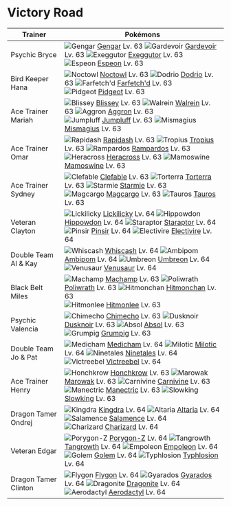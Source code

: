 # Victory Road

Trainer                    | Pokémons
---                        | ---
Psychic Bryce              | ![][094]  [Gengar] Lv. 63  ![][282]  [Gardevoir] Lv. 63  ![][103]  [Exeggutor] Lv. 63 <br> ![][196]  [Espeon] Lv. 63
Bird Keeper Hana           | ![][164]  [Noctowl] Lv. 63  ![][085]  [Dodrio] Lv. 63  ![][083]  [Farfetch'd] Lv. 63 <br> ![][018]  [Pidgeot] Lv. 63
Ace Trainer Mariah         | ![][242]  [Blissey] Lv. 63  ![][365]  [Walrein] Lv. 63  ![][306]  [Aggron] Lv. 63 <br> ![][189]  [Jumpluff] Lv. 63  ![][429]  [Mismagius] Lv. 63
Ace Trainer Omar           | ![][078]  [Rapidash] Lv. 63  ![][357]  [Tropius] Lv. 63  ![][409]  [Rampardos] Lv. 63 <br> ![][214]  [Heracross] Lv. 63  ![][473]  [Mamoswine] Lv. 63
Ace Trainer Sydney         | ![][036]  [Clefable] Lv. 63  ![][389]  [Torterra] Lv. 63  ![][121]  [Starmie] Lv. 63 <br> ![][219]  [Magcargo] Lv. 63  ![][128]  [Tauros] Lv. 63
Veteran Clayton            | ![][463]  [Lickilicky] Lv. 64  ![][450]  [Hippowdon] Lv. 64  ![][398]  [Staraptor] Lv. 64 <br> ![][127]  [Pinsir] Lv. 64  ![][466]  [Electivire] Lv. 64
Double Team Al & Kay       | ![][340]  [Whiscash] Lv. 64  ![][424]  [Ambipom] Lv. 64  ![][197]  [Umbreon] Lv. 64 <br> ![][003]  [Venusaur] Lv. 64
Black Belt Miles           | ![][068]  [Machamp] Lv. 63  ![][062]  [Poliwrath] Lv. 63  ![][107]  [Hitmonchan] Lv. 63 <br> ![][106]  [Hitmonlee] Lv. 63
Psychic Valencia           | ![][358]  [Chimecho] Lv. 63  ![][477]  [Dusknoir] Lv. 63  ![][359]  [Absol] Lv. 63 <br> ![][326]  [Grumpig] Lv. 63
Double Team Jo & Pat       | ![][308]  [Medicham] Lv. 64  ![][350]  [Milotic] Lv. 64  ![][038]  [Ninetales] Lv. 64 <br> ![][071]  [Victreebel] Lv. 64
Ace Trainer Henry          | ![][430]  [Honchkrow] Lv. 63  ![][105]  [Marowak] Lv. 63  ![][455]  [Carnivine] Lv. 63 <br> ![][310]  [Manectric] Lv. 63  ![][199]  [Slowking] Lv. 63
Dragon Tamer Ondrej        | ![][230]  [Kingdra] Lv. 64  ![][334]  [Altaria] Lv. 64  ![][373]  [Salamence] Lv. 64 <br> ![][006]  [Charizard] Lv. 64
Veteran Edgar              | ![][474]  [Porygon-Z] Lv. 64  ![][465]  [Tangrowth] Lv. 64  ![][395]  [Empoleon] Lv. 64 <br> ![][076]  [Golem] Lv. 64  ![][157]  [Typhlosion] Lv. 64
Dragon Tamer Clinton       | ![][330]  [Flygon] Lv. 64  ![][130]  [Gyarados] Lv. 64  ![][149]  [Dragonite] Lv. 64 <br> ![][142]  [Aerodactyl] Lv. 64
[003]: https://raw.githubusercontent.com/PokeAPI/sprites/master/sprites/pokemon/3.png "Venusaur"
[006]: https://raw.githubusercontent.com/PokeAPI/sprites/master/sprites/pokemon/6.png "Charizard"
[018]: https://raw.githubusercontent.com/PokeAPI/sprites/master/sprites/pokemon/18.png "Pidgeot"
[036]: https://raw.githubusercontent.com/PokeAPI/sprites/master/sprites/pokemon/36.png "Clefable"
[038]: https://raw.githubusercontent.com/PokeAPI/sprites/master/sprites/pokemon/38.png "Ninetales"
[062]: https://raw.githubusercontent.com/PokeAPI/sprites/master/sprites/pokemon/62.png "Poliwrath"
[068]: https://raw.githubusercontent.com/PokeAPI/sprites/master/sprites/pokemon/68.png "Machamp"
[071]: https://raw.githubusercontent.com/PokeAPI/sprites/master/sprites/pokemon/71.png "Victreebel"
[076]: https://raw.githubusercontent.com/PokeAPI/sprites/master/sprites/pokemon/76.png "Golem"
[078]: https://raw.githubusercontent.com/PokeAPI/sprites/master/sprites/pokemon/78.png "Rapidash"
[083]: https://raw.githubusercontent.com/PokeAPI/sprites/master/sprites/pokemon/83.png "Farfetch'd"
[085]: https://raw.githubusercontent.com/PokeAPI/sprites/master/sprites/pokemon/85.png "Dodrio"
[094]: https://raw.githubusercontent.com/PokeAPI/sprites/master/sprites/pokemon/94.png "Gengar"
[103]: https://raw.githubusercontent.com/PokeAPI/sprites/master/sprites/pokemon/103.png "Exeggutor"
[105]: https://raw.githubusercontent.com/PokeAPI/sprites/master/sprites/pokemon/105.png "Marowak"
[106]: https://raw.githubusercontent.com/PokeAPI/sprites/master/sprites/pokemon/106.png "Hitmonlee"
[107]: https://raw.githubusercontent.com/PokeAPI/sprites/master/sprites/pokemon/107.png "Hitmonchan"
[121]: https://raw.githubusercontent.com/PokeAPI/sprites/master/sprites/pokemon/121.png "Starmie"
[127]: https://raw.githubusercontent.com/PokeAPI/sprites/master/sprites/pokemon/127.png "Pinsir"
[128]: https://raw.githubusercontent.com/PokeAPI/sprites/master/sprites/pokemon/128.png "Tauros"
[130]: https://raw.githubusercontent.com/PokeAPI/sprites/master/sprites/pokemon/130.png "Gyarados"
[142]: https://raw.githubusercontent.com/PokeAPI/sprites/master/sprites/pokemon/142.png "Aerodactyl"
[149]: https://raw.githubusercontent.com/PokeAPI/sprites/master/sprites/pokemon/149.png "Dragonite"
[157]: https://raw.githubusercontent.com/PokeAPI/sprites/master/sprites/pokemon/157.png "Typhlosion"
[164]: https://raw.githubusercontent.com/PokeAPI/sprites/master/sprites/pokemon/164.png "Noctowl"
[189]: https://raw.githubusercontent.com/PokeAPI/sprites/master/sprites/pokemon/189.png "Jumpluff"
[196]: https://raw.githubusercontent.com/PokeAPI/sprites/master/sprites/pokemon/196.png "Espeon"
[197]: https://raw.githubusercontent.com/PokeAPI/sprites/master/sprites/pokemon/197.png "Umbreon"
[199]: https://raw.githubusercontent.com/PokeAPI/sprites/master/sprites/pokemon/199.png "Slowking"
[214]: https://raw.githubusercontent.com/PokeAPI/sprites/master/sprites/pokemon/214.png "Heracross"
[219]: https://raw.githubusercontent.com/PokeAPI/sprites/master/sprites/pokemon/219.png "Magcargo"
[230]: https://raw.githubusercontent.com/PokeAPI/sprites/master/sprites/pokemon/230.png "Kingdra"
[242]: https://raw.githubusercontent.com/PokeAPI/sprites/master/sprites/pokemon/242.png "Blissey"
[282]: https://raw.githubusercontent.com/PokeAPI/sprites/master/sprites/pokemon/282.png "Gardevoir"
[306]: https://raw.githubusercontent.com/PokeAPI/sprites/master/sprites/pokemon/306.png "Aggron"
[308]: https://raw.githubusercontent.com/PokeAPI/sprites/master/sprites/pokemon/308.png "Medicham"
[310]: https://raw.githubusercontent.com/PokeAPI/sprites/master/sprites/pokemon/310.png "Manectric"
[326]: https://raw.githubusercontent.com/PokeAPI/sprites/master/sprites/pokemon/326.png "Grumpig"
[330]: https://raw.githubusercontent.com/PokeAPI/sprites/master/sprites/pokemon/330.png "Flygon"
[334]: https://raw.githubusercontent.com/PokeAPI/sprites/master/sprites/pokemon/334.png "Altaria"
[340]: https://raw.githubusercontent.com/PokeAPI/sprites/master/sprites/pokemon/340.png "Whiscash"
[350]: https://raw.githubusercontent.com/PokeAPI/sprites/master/sprites/pokemon/350.png "Milotic"
[357]: https://raw.githubusercontent.com/PokeAPI/sprites/master/sprites/pokemon/357.png "Tropius"
[358]: https://raw.githubusercontent.com/PokeAPI/sprites/master/sprites/pokemon/358.png "Chimecho"
[359]: https://raw.githubusercontent.com/PokeAPI/sprites/master/sprites/pokemon/359.png "Absol"
[365]: https://raw.githubusercontent.com/PokeAPI/sprites/master/sprites/pokemon/365.png "Walrein"
[373]: https://raw.githubusercontent.com/PokeAPI/sprites/master/sprites/pokemon/373.png "Salamence"
[389]: https://raw.githubusercontent.com/PokeAPI/sprites/master/sprites/pokemon/389.png "Torterra"
[395]: https://raw.githubusercontent.com/PokeAPI/sprites/master/sprites/pokemon/395.png "Empoleon"
[398]: https://raw.githubusercontent.com/PokeAPI/sprites/master/sprites/pokemon/398.png "Staraptor"
[409]: https://raw.githubusercontent.com/PokeAPI/sprites/master/sprites/pokemon/409.png "Rampardos"
[424]: https://raw.githubusercontent.com/PokeAPI/sprites/master/sprites/pokemon/424.png "Ambipom"
[429]: https://raw.githubusercontent.com/PokeAPI/sprites/master/sprites/pokemon/429.png "Mismagius"
[430]: https://raw.githubusercontent.com/PokeAPI/sprites/master/sprites/pokemon/430.png "Honchkrow"
[450]: https://raw.githubusercontent.com/PokeAPI/sprites/master/sprites/pokemon/450.png "Hippowdon"
[455]: https://raw.githubusercontent.com/PokeAPI/sprites/master/sprites/pokemon/455.png "Carnivine"
[463]: https://raw.githubusercontent.com/PokeAPI/sprites/master/sprites/pokemon/463.png "Lickilicky"
[465]: https://raw.githubusercontent.com/PokeAPI/sprites/master/sprites/pokemon/465.png "Tangrowth"
[466]: https://raw.githubusercontent.com/PokeAPI/sprites/master/sprites/pokemon/466.png "Electivire"
[473]: https://raw.githubusercontent.com/PokeAPI/sprites/master/sprites/pokemon/473.png "Mamoswine"
[474]: https://raw.githubusercontent.com/PokeAPI/sprites/master/sprites/pokemon/474.png "Porygon-Z"
[477]: https://raw.githubusercontent.com/PokeAPI/sprites/master/sprites/pokemon/477.png "Dusknoir"
[Venusaur]: /pokemon_changes/003.md
[Charizard]: /pokemon_changes/006.md
[Pidgeot]: /pokemon_changes/018.md
[Clefable]: /pokemon_changes/036.md
[Ninetales]: /pokemon_changes/038.md
[Poliwrath]: /pokemon_changes/062.md
[Machamp]: /pokemon_changes/068.md
[Victreebel]: /pokemon_changes/071.md
[Golem]: /pokemon_changes/076.md
[Rapidash]: /pokemon_changes/078.md
[Farfetch'd]: /pokemon_changes/083.md
[Dodrio]: /pokemon_changes/085.md
[Gengar]: /pokemon_changes/094.md
[Exeggutor]: /pokemon_changes/103.md
[Marowak]: /pokemon_changes/105.md
[Hitmonlee]: /pokemon_changes/106.md
[Hitmonchan]: /pokemon_changes/107.md
[Starmie]: /pokemon_changes/121.md
[Pinsir]: /pokemon_changes/127.md
[Tauros]: /pokemon_changes/128.md
[Gyarados]: /pokemon_changes/130.md
[Aerodactyl]: /pokemon_changes/142.md
[Dragonite]: /pokemon_changes/149.md
[Typhlosion]: /pokemon_changes/157.md
[Noctowl]: /pokemon_changes/164.md
[Jumpluff]: /pokemon_changes/189.md
[Espeon]: /pokemon_changes/196.md
[Umbreon]: /pokemon_changes/197.md
[Slowking]: /pokemon_changes/199.md
[Heracross]: /pokemon_changes/214.md
[Magcargo]: /pokemon_changes/219.md
[Kingdra]: /pokemon_changes/230.md
[Blissey]: /pokemon_changes/242.md
[Gardevoir]: /pokemon_changes/282.md
[Aggron]: /pokemon_changes/306.md
[Medicham]: /pokemon_changes/308.md
[Manectric]: /pokemon_changes/310.md
[Grumpig]: /pokemon_changes/326.md
[Flygon]: /pokemon_changes/330.md
[Altaria]: /pokemon_changes/334.md
[Whiscash]: /pokemon_changes/340.md
[Milotic]: /pokemon_changes/350.md
[Tropius]: /pokemon_changes/357.md
[Chimecho]: /pokemon_changes/358.md
[Absol]: /pokemon_changes/359.md
[Walrein]: /pokemon_changes/365.md
[Salamence]: /pokemon_changes/373.md
[Torterra]: /pokemon_changes/389.md
[Empoleon]: /pokemon_changes/395.md
[Staraptor]: /pokemon_changes/398.md
[Rampardos]: /pokemon_changes/409.md
[Ambipom]: /pokemon_changes/424.md
[Mismagius]: /pokemon_changes/429.md
[Honchkrow]: /pokemon_changes/430.md
[Hippowdon]: /pokemon_changes/450.md
[Carnivine]: /pokemon_changes/455.md
[Lickilicky]: /pokemon_changes/463.md
[Tangrowth]: /pokemon_changes/465.md
[Electivire]: /pokemon_changes/466.md
[Mamoswine]: /pokemon_changes/473.md
[Porygon-Z]: /pokemon_changes/474.md
[Dusknoir]: /pokemon_changes/477.md
